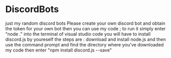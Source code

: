 # DiscordBots
just my random discord bots
Please create your own discord bot and obtain the token for your own bot then you can use my code ;
to run it simply enter "node ." into the terminal of visual studio code
you will have to install discord.js by youreself the steps are :
download and install node.js and then use the command prompt and find the directory where you've downloaded my code then enter "npm install discord.js --save"
